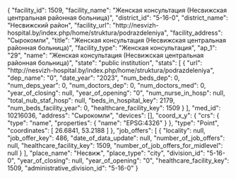 {
    "facility_id": 1509,
    "facility_name": "Женская консультация (Несвижская центральная районная больница)",
    "district_id": "5-16-0",
    "district_name": "Несвижский район",
    "facility_url": "http:\/\/nesvizh-hospital.by\/index.php\/home\/struktura\/podrazdeleniya",
    "facility_address": "Сырокомли",
    "title": "Женская консультация (Несвижская центральная районная больница)",
    "facility_type": "Женская консультация",
    "ap_1": "29",
    "name": "Женская консультация (Несвижская центральная районная больница)",
    "state": "public institution",
    "stats": [
        {
            "url": "http:\/\/nesvizh-hospital.by\/index.php\/home\/struktura\/podrazdeleniya",
            "dep_name": "0",
            "date_year": "2023",
            "num_beds_dep": 0,
            "num_deps_year": 0,
            "num_doctors_dep": 0,
            "num_doctors_med": 0,
            "year_of_closing": null,
            "year_of_opening": "0",
            "num_nurse_in_hosp": null,
            "total_nub_staf_hosp": null,
            "beds_in_hospital_key": 2179,
            "num_beds_facility_year": 0,
            "healthcare_facility_key": 1509
        }
    ],
    "med_id": 10216036,
    "address": "Сырокомли",
    "devices": [],
    "coord_x_y": {
        "crs": {
            "type": "name",
            "properties": {
                "name": "EPSG:4326"
            }
        },
        "type": "Point",
        "coordinates": [
            26.6841,
            53.2188
        ]
    },
    "job_offers": [
        {
            "locality": null,
            "job_offer_key": 486,
            "date_of_data_update": null,
            "number_of_job_offers": null,
            "healthcare_facility_key": 1509,
            "number_of_job_offers_for_midlevel": null
        }
    ],
    "place_name": "Несвиж",
    "place_type": "city",
    "division_id": "5-16-0",
    "year_of_closing": null,
    "year_of_opening": "0",
    "healthcare_facility_key": 1509,
    "administrative_division_id": "5-16-0"
}